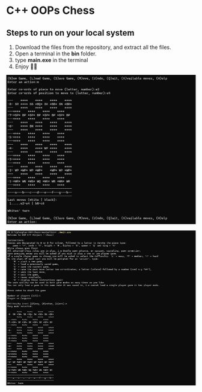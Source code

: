 # C++ OOPs Chess

## Steps to run on your local system

1. Download the files from the repository, and extract all the files.
2. Open a terminal in the **bin** folder.
3. type **main.exe** in the terminal
4. Enjoy 🙂🙂

![screenshot](p1.png)

![screenshot](p2.png)
